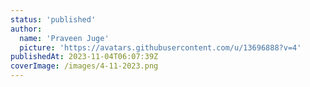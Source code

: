 ```yaml
---
status: 'published'
author:
  name: 'Praveen Juge'
  picture: 'https://avatars.githubusercontent.com/u/13696888?v=4'
publishedAt: 2023-11-04T06:07:39Z
coverImage: /images/4-11-2023.png
---
```

